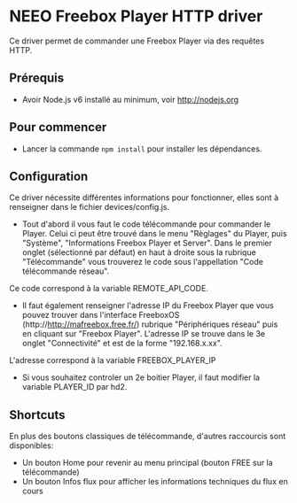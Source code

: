 # NEEO Freebox Player HTTP driver

Ce driver permet de commander une Freebox Player via des requêtes HTTP.

## Prérequis

* Avoir Node.js v6 installé au minimum, voir http://nodejs.org

## Pour commencer

* Lancer la commande `npm install` pour installer les dépendances.

## Configuration
Ce driver nécessite différentes informations pour fonctionner, elles sont à renseigner dans le fichier devices/config.js. 

* Tout d'abord il vous faut le code télécommande pour commander le Player. Celui ci peut être trouvé dans le menu "Règlages" du Player, puis "Système", "Informations Freebox Player et Server". Dans le premier onglet (sélectionné par défaut) en haut à droite sous la rubrique "Télécommande" vous trouverez le code sous l'appellation "Code télécommande réseau".

Ce code correspond à la variable REMOTE_API_CODE.

* Il faut également renseigner l'adresse IP du Freebox Player que vous pouvez trouver dans l'interface FreeboxOS (http://http://mafreebox.free.fr/) rubrique "Périphériques réseau" puis en cliquant sur "Freebox Player". L'adresse IP se trouve dans le 3e onglet "Connectivité" et est de la forme "192.168.x.xx".

L'adresse correspond à la variable FREEBOX_PLAYER_IP 

* Si vous souhaitez controler un 2e boitier Player, il faut modifier la variable PLAYER_ID par hd2.

## Shortcuts
En plus des boutons classiques de télécommande, d'autres raccourcis sont disponibles: 
* Un bouton Home pour revenir au menu principal (bouton FREE sur la télécommande)
* Un bouton Infos flux pour afficher les informations techniques du flux en cours


